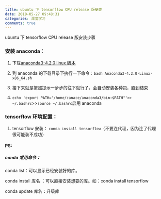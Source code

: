 ```yaml
---
title: ubuntu 下 tensorflow CPU release 版安装
date: 2018-05-27 09:48:31
categories: 深度学习
comments: true
---
```


ubuntu 下 tensorflow CPU release 版安装步骤

<!--more-->

### 安装 anaconda：

1. 下载[anaconda3-4.2.0 linux 版本](https://repo.continuum.io/archive/)

2. 到 anaconda 的下载目录下执行一下命令：`bash Anaconda3-4.2.0-Linux-x86_64.sh`

3. 接下来就是按照提示一步步的往下就行了，会自动安装各种包，直到结束

4. `echo 'export PATH="/home/canace/anaconda3/bin:$PATH"'>> ~/.bashrc`>>`source ~/.bashrc`启用 anaconda

### tensorflow 环境配置：

1. tensorflow 安装：
   `conda install tensorflow`（不要连代理，因为连了代理很可能装不成功）

#### PS:

##### conda 常用命令：

conda list：可以显示已经安装好的库。

conda install 库名 ：可以直接安装想要的库。如：conda install tensorflow

conda update 库名：升级库
